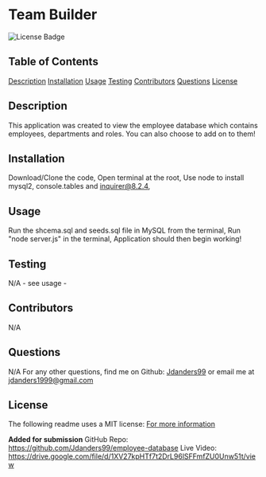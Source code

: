 # Team Builder 
![License Badge](https://img.shields.io/badge/license-MIT-orange)
  
## Table of Contents
[Description](#description)
[Installation](#installation)
[Usage](#usage)
[Testing](#tests)
[Contributors](#contributors)
[Questions](#questions)
[License](#license)

## Description
This application was created to view the employee database which contains employees, departments and roles. You can also choose to add on to them!

## Installation
Download/Clone the code,
Open terminal at the root,
Use node to install mysql2, console.tables and inquirer@8.2.4,

## Usage
Run the shcema.sql and seeds.sql file in MySQL from the terminal,
Run "node server.js" in the terminal,
Application should then begin working!

## Testing
N/A - see usage -

## Contributors
N/A

## Questions
N/A
For any other questions, find me on Github: [Jdanders99](https://github.com/Jdanders99)
or email me at [jdanders1999@gmail.com](mailto:jdanders1999@gmail.com)

## License
The following readme uses a MIT license:
[For more information](https://choosealicense.com/licenses/mit/)

**Added for submission**
GitHub Repo: https://github.com/Jdanders99/employee-database
Live Video: https://drive.google.com/file/d/1XV27kpHTf7t2DrL96lSFFmfZU0Unw51t/view

